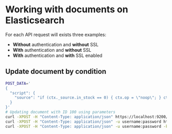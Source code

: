 # Working with documents on Elasticsearch
For each API request will exists three examples:
- **Without** authentication and **without** SSL
- **With** authentication and **without** SSL
- **With** authentication and **with** SSL enabled


## Update document by condition
```bash
POST_DATA='
{
  "script": {
    "source": "if (ctx._source.in_stock == 0) { ctx.op = \"noop\"; } ctx._source.in_stock--;"
  }
}'
# Updating document with ID 100 using parameters
curl -XPOST -H "Content-Type: application/json" https://localhost:9200/products/_update/100 --data "${POST_DATA}"
curl -XPOST -H "Content-Type: application/json" -u username:password http://localhost:9200/products/_update/100 --data "${POST_DATA}"
curl -XPOST -H "Content-Type: application/json" -u username:password -k https://localhost:9200/products/_update/100 --data "${POST_DATA}"
```

